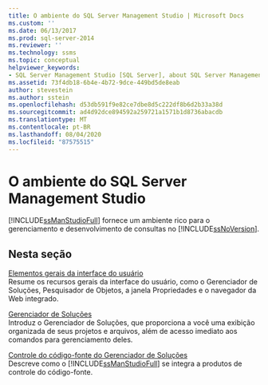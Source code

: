 ```yaml
---
title: O ambiente do SQL Server Management Studio | Microsoft Docs
ms.custom: ''
ms.date: 06/13/2017
ms.prod: sql-server-2014
ms.reviewer: ''
ms.technology: ssms
ms.topic: conceptual
helpviewer_keywords:
- SQL Server Management Studio [SQL Server], about SQL Server Management Studio
ms.assetid: 73f4db18-6b4e-4b72-9dce-449bd5de8eab
author: stevestein
ms.author: sstein
ms.openlocfilehash: d53db591f9e82ce7dbe8d5c222df8b6d2b33a38d
ms.sourcegitcommit: ad4d92dce894592a259721a1571b1d8736abacdb
ms.translationtype: MT
ms.contentlocale: pt-BR
ms.lasthandoff: 08/04/2020
ms.locfileid: "87575515"
---
```

# <a name="the-sql-server-management-studio-environment"></a>O ambiente do SQL Server Management Studio
  [!INCLUDE[ssManStudioFull](../includes/ssmanstudiofull-md.md)] fornece um ambiente rico para o gerenciamento e desenvolvimento de consultas no [!INCLUDE[ssNoVersion](../includes/ssnoversion-md.md)].  
  
## <a name="in-this-section"></a>Nesta seção  
 [Elementos gerais da interface do usuário](general-user-interface-elements.md)  
 Resume os recursos gerais da interface do usuário, como o Gerenciador de Soluções, Pesquisador de Objetos, a janela Propriedades e o navegador da Web integrado.  
  
 [Gerenciador de Soluções](solution/solution-explorer.md)  
 Introduz o Gerenciador de Soluções, que proporciona a você uma exibição organizada de seus projetos e arquivos, além de acesso imediato aos comandos para gerenciamento deles.  
  
 [Controle do código-fonte do Gerenciador de Soluções](../database-engine/solution-explorer-source-control.md)  
 Descreve como o [!INCLUDE[ssManStudioFull](../includes/ssmanstudiofull-md.md)] se integra a produtos de controle do código-fonte.  
  
  
